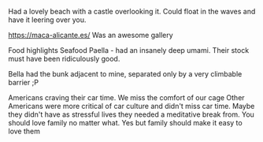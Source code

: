 Had a lovely beach with a castle overlooking it. Could float in the waves and have it leering over you.

https://maca-alicante.es/
Was an awesome gallery

Food highlights
Seafood Paella - had an insanely deep umami. Their stock must have been ridiculously good.

Bella had the bunk adjacent to mine, separated only by a very climbable barrier ;P

Americans craving their car time. We miss the comfort of our cage
Other Americans were more critical of car culture and didn't miss car time. Maybe they didn't have as stressful lives they needed a meditative break from.
You should love family no matter what. Yes but family should make it easy to love them
